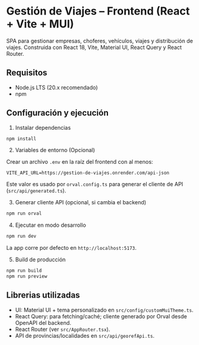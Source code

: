 # Gestión de Viajes – Frontend (React + Vite + MUI)

SPA para gestionar empresas, choferes, vehículos, viajes y distribución de viajes. Construida con React 18, Vite, Material UI, React Query y React Router.

## Requisitos

- Node.js LTS (20.x recomendado)
- npm

## Configuración y ejecución

1) Instalar dependencias

```powershell
npm install
```

2) Variables de entorno (Opcional)

Crear un archivo `.env` en la raíz del frontend con al menos:

```env
VITE_API_URL=https://gestion-de-viajes.onrender.com/api-json
```

Este valor es usado por `orval.config.ts` para generar el cliente de API (`src/api/generated.ts`).

3) Generar cliente API (opcional, si cambia el backend)

```powershell
npm run orval
```

4) Ejecutar en modo desarrollo

```powershell
npm run dev
```

La app corre por defecto en `http://localhost:5173`.

5) Build de producción

```powershell
npm run build
npm run preview
```

## Librerias utilizadas

- UI: Material UI + tema personalizado en `src/config/customMuiTheme.ts`.
- React Query: para fetching/caché; cliente generado por Orval desde OpenAPI del backend.
- React Router (ver `src/AppRouter.tsx`).
- API de provincias/localidades en `src/api/georefApi.ts`.
